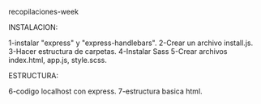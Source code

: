 recopilaciones-week

INSTALACION:

1-instalar "express" y "express-handlebars".
2-Crear un archivo install.js.	
3-Hacer estructura de carpetas.
4-Instalar Sass
5-Crear archivos index.html, app.js, style.scss.

ESTRUCTURA:

6-codigo localhost con express.
7-estructura basica html.

